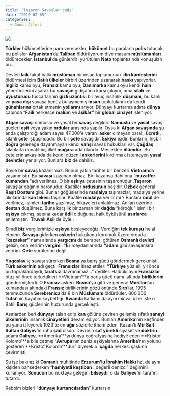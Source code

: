 ```yaml
---
title: "Taşaron Savaşlar çağı"
date: "2010-02-05"
categories: 
  - Günün Çilesi
---
```


**![](/uploads/image/afganistan.jpg)**

**Türkler** hükümetlerine para verecekler, **hükümet** bu paralarla **polis** tutacak, bu polisler **Afganistan**’da **Taliban** öldürüyorum diye masum **müslümanları** öldürecekler. **İstanbul**’da günlerdir  yürütülen **Nato** toplantısında konuşulan bu..

Devleti **laik** fakat halkı **müslüman** bir insan toplumunun  **din kardeşlerini** öldürmesi içim **Batılı ülkeler** birbiri üzerinden uzanarak **baskı** yapıyorlar. **İngiliz** kamu oyu, **Fransız** kamu oyu, **Danimarka** kamu oyu kendi **hain** yönerticilerini aşarak bu **savaşın** gidişatına karşı çıkıyor, ama **silah** ve **uyuşturucu** tüccarlarının **gizli uzantısı** bir avuç insanlık **düşmanı**, bu kanlı ve **yasa dışı** savaşa henüz bulaşmamış **insan** toplulularını da kendi **günahlarına** ortak etmenin **yollarını** arıyor. Dünyayı kurtarma adına **dünya** çapında “**Faili** herkesçe **malûm** ve **âşikâr"** bir **global cinayet** işleniyor.

**Afgan savaşı** namuslu ve yasal bir **savaş** değildir. **Namuslu** ve **yasal** savaş güçleri **eşit** veya yakın **ordular** arasında yapılır. Oysa ki **Afgan savaşında** şu anda çalıştırdığı adam sayısı 47.000'e varan  **asker** olmayan paralı, **ücretli,** silahlı **çete** işbaşındadır. Bu bir **çete** savaşıdır. **Eşkiya** işidir. Bunların, hiçbir **doğru** geleneğe dayanmayan kendi **vahşi** savaş hukukları var. **Çağdaş** silahlarla donatılmış ilkel **mağara** adamlarıdır. Meslekleri **ölümdür**. Bu çetelerin arkasında da kendi düzenli **askerlerini** kırdırmak istemeyen **yasal devletler** yer alıyor. Bunlara **biz** de dahiliz.

Böyle bir **savaş** kazanılmaz. Bunun yakın tarihte bir benzeri **Vietnam**da yaşanmıştır. Bu **savaşı** kazanan olmaz. Biri kazansa dahi ona “**muzaffer kumandan** “adı verilmez. O bir **eşkıya** çetesinin taşaronudur..**Taşaron** savaşlar çağının baronudur. Kaatiller **ordusunun** başıdır. **Özbek** general **Raşit Dostum** gibi. Bunlar göğüslerinde **madalya** taşımazlar, madalya yerine alınlarında **kan lekesi** taşırlar. Kaatile **madalya** verilir mi ? Bunlara **ödül** de verilmez, isimleri **tarihe** yazılmaz, hikayeleri anlatılmaz, Anıları üzerine **destan** düzülmez. Buna karşılık bir zaman bir **dağda** “köroğlu” isimli bir **eşkıya** çıkmış, sapına kadar **âdil** olduğuna, halk öyküsünü **asırlarca** anlatmıştır.  **Truvalı Aşil** de öyle..

Şimdi **biz** vergilerimizle **eşkıya** besleyeceğiz. Verdiğim **tek kuruşu** helal etmem. **Savaşa** giderken **askerin** hukukunu korumak üzere orduda “**kazasker”** namı altında **yargıcını** da beraber  götüren **Osmanlı devleti** gelsin, ona veririm **vergim**i. “**Er** meydanlarında **“adam** gibi savaşanlara veririm. **Çete** sürülerine değil.

**Yugoslav** iç savaşı sürerken **Bosna**’ya barış gücü göndermek gerekmişti. **Türk askerinin** adı geçti. **Fransızlar** itiraz ettiler: **“Türkiye** yüz elli yıl önce bu topraklardaydı, **tarafsız** davranamaz…” dediler. Halbuki aynı **Fransızlar** otuz yıl önce terkettikleri **Vietnam’**a barış gücü namı  altında **birliklerini** göndermişlerdi. O **Fransız** askeri  **Bosna**’ya gitti ve general **Morillon**’un kumandası altındaki **Fransız** birliklerinin gözü önünde **Sırp**’lar, 1995 temmuzunda **Serebrenica**’da 8 bin **Müslümanı** öldürdüler. 800.000 **Tutsi**'nin hayatını kaybettiği  **Rwanda** katliamı da aynı minval üzre işte o Batılı **Barış** güçlerinin huzurunda gerçekleşti.

Asırlardan beri **dünyayı** talan edip **kan** gölüne çeviren gelişmiş sıfatlı **sanayi ülkelerinin** insanlık **cinayetleri** devam ediyor. Bunları **Amerika**’nın keşfinden bu yana izleyerek 1923'te en **ağır** sözlerle itham eden  Kazan'lı **Mir Sait Sultan Galiyev**’in ruhu **şad** olsun. Devrinin **saf yürekli** siyaset ve **doktrin** adamı **Galiyev**, **Amerika’**yı dünya coğrafyasına hediye eden **Kristof Kolomb'**a bile çatmış “**Avrupa**’nın deniz eşkiyalarına **Amerika**’nın yolunu gösteren **Kristof Kolomb’**dur” diyerek o  **çağda** herkesi şaşkına çevirmişti.

Şu işe bakınız ki **Osmanlı** muhitinde **Erzurum'lu İbrahim Hakkı** hz. de aynı kişiden bahsederken “**hamiyetli keştiban** : değerli denizci” değimini kullanıyor. **Sonucun** bu noktaya geleğini **bilseydi**  o da **Galiyev**'in tarafını tutardı. 

Rabbim bizleri “**dünyayı kurtarıcılardan**” kurtarsın
